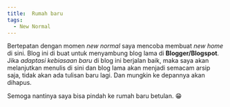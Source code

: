 ```yaml
---
title:  Rumah baru
tags:
  - New Normal
---
```


Bertepatan dengan momen *new normal* saya mencoba membuat *new home* di sini. Blog ini di buat untuk menyambung blog lama di **Blogger/Blogspot**. Jika *adaptasi kebiasaan baru* di blog ini berjalan baik, maka saya akan melanjutkan menulis di sini dan blog lama akan menjadi semacam arsip saja, tidak akan ada tulisan baru lagi. Dan mungkin ke depannya akan dihapus.

<!--more-->

Semoga nantinya saya bisa pindah ke rumah baru betulan. :grin:

